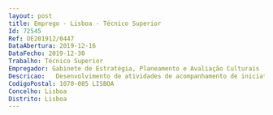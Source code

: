 ```yaml
--- 
layout: post
title: Emprego - Lisboa - Técnico Superior
Id: 72545
Ref: OE201912/0447
DataAbertura: 2019-12-16
DataFecho: 2019-12-30
Trabalho: Técnico Superior
Empregador: Gabinete de Estratégia, Planeamento e Avaliação Culturais
Descricao:   Desenvolvimento de atividades de acompanhamento de iniciativas no âmbito da cooperação cultural bilateral e multilateral  análise de documentação, nomeadamente no âmbito da União Europeia e produção de textos de análise e crítica  acompanhamento dos trabalhos de preparação da presidência portuguesa do Conselho da União Europeia em 2021  acompanhamento da negociação de instrumentos de cooperação, a nível bilateral e no contexto da política comunitária  participação em reuniões técnicas no âmbito dos trabalhos desenvolvidos  articulação do trabalho com os organismos do Ministério da Cultura e outras entidades como o Ministério dos Negócios Estrangeiros  acompanhamento da Ação Cultural Externa e participação na elaboração dos Planos Indicativos Anuais  preparação de textos de enquadramento e pontos de situação das atividades desenvolvidas no âmbito bilateral e multilateral  elaboração de relatórios de reuniões, a nível técnico  preparação de textos de análise e estudos relativos às matérias acompanhadas, para apoio à tutela  produção de textos para a página web do GEPAC e do Ministério da Cultura.
CodigoPostal: 1070-085 LISBOA
Concelho: Lisboa
Distrito: Lisboa
--- 
```

